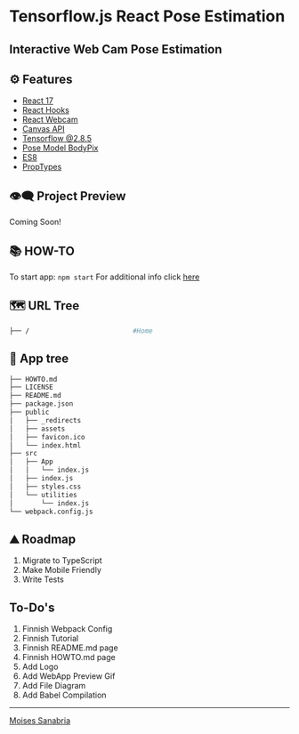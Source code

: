 # Tensorflow.js React Pose Estimation

## **Interactive Web Cam Pose Estimation**

## ⚙ Features

- [React 17](https://reactjs.org/blog/2020/10/20/react-v17.html)
- [React Hooks](https://reactjs.org/docs/hooks-intro.html)
- [React Webcam](https://www.npmjs.com/package/react-webcam)
- [Canvas API](https://www.w3schools.com/tags/canvas_arc.asp)
- [Tensorflow @2.8.5](https://www.tensorflow.org/js/models)
- [Pose Model BodyPix](https://www.npmjs.com/package/@tensorflow-models/body-pix)
- [ES8](https://www.w3schools.com/js/js_2018.asp)
- [PropTypes](https://www.npmjs.com/package/prop-types)

## 👁️‍🗨️ Project Preview

Coming Soon!

## 📚 HOW-TO

To start app: `npm start`
For additional info click [here]()

## 🗺 URL Tree

```bash
├── /                          #Home
```

## 🌿 App tree

``` bash
├── HOWTO.md
├── LICENSE
├── README.md
├── package.json
├── public
│   ├── _redirects
│   ├── assets
│   ├── favicon.ico
│   └── index.html
├── src
│   ├── App
│   │   └── index.js
│   ├── index.js
│   ├── styles.css
│   └── utilities
│       └── index.js
└── webpack.config.js
```

## ⛰️ Roadmap

1. Migrate to TypeScript
2. Make Mobile Friendly
3. Write Tests

## To-Do's

1. Finnish Webpack Config
2. Finnish Tutorial
3. Finnish README.md page
4. Finnish HOWTO.md page
5. Add Logo
6. Add WebApp Preview Gif
7. Add File Diagram
8. Add Babel Compilation

---
[Moises Sanabria](https://www.moises.tech/)
